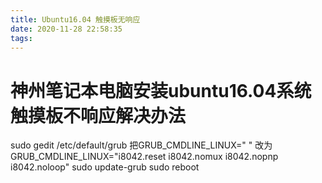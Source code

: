 ```yaml
---
title: Ubuntu16.04 触摸板无响应
date: 2020-11-28 22:58:35
tags:
---
```

# 神州笔记本电脑安装ubuntu16.04系统 触摸板不响应解决办法

sudo gedit /etc/default/grub
把GRUB_CMDLINE_LINUX=" " 改为GRUB_CMDLINE_LINUX="i8042.reset i8042.nomux i8042.nopnp i8042.noloop"
sudo update-grub
sudo reboot
